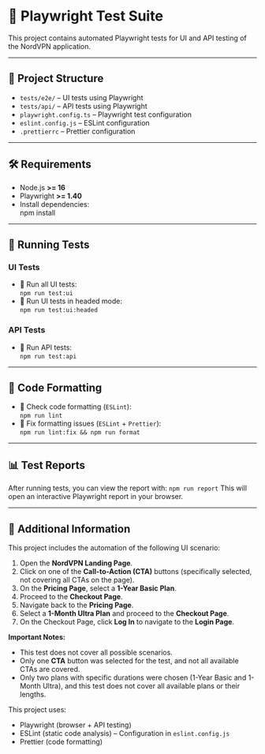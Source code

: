 # 🧪 Playwright Test Suite

This project contains automated Playwright tests for UI and API testing of the NordVPN application.

---

## 📂 Project Structure

- `tests/e2e/` – UI tests using Playwright
- `tests/api/` – API tests using Playwright
- `playwright.config.ts` – Playwright test configuration
- `eslint.config.js` – ESLint configuration
- `.prettierrc` – Prettier configuration

---

## 🛠 Requirements

- Node.js **>= 16**
- Playwright **>= 1.40**
- Install dependencies:  
  npm install

---

## 🚀 Running Tests

### **UI Tests**

- 🔹 Run all UI tests:  
  `npm run test:ui`
- 🔹 Run UI tests in headed mode:  
  `npm run test:ui:headed`

### **API Tests**

- 🔹 Run API tests:  
  `npm run test:api`

---

## 🎨 Code Formatting

- 🔹 Check code formatting (`ESLint`):  
  `npm run lint`
- 🔹 Fix formatting issues (`ESLint` + `Prettier`):  
  `npm run lint:fix && npm run format`

---

## 📊 Test Reports

After running tests, you can view the report with:
`npm run report`
This will open an interactive Playwright report in your browser.

---

## 📝 Additional Information

This project includes the automation of the following UI scenario:

1. Open the **NordVPN Landing Page**.
2. Click on one of the **Call-to-Action (CTA)** buttons (specifically selected, not covering all CTAs on the page).
3. On the **Pricing Page**, select a **1-Year Basic Plan**.
4. Proceed to the **Checkout Page**.
5. Navigate back to the **Pricing Page**.
6. Select a **1-Month Ultra Plan** and proceed to the **Checkout Page**.
7. On the Checkout Page, click **Log In** to navigate to the **Login Page**.

**Important Notes:**

- This test does not cover all possible scenarios.
- Only one **CTA** button was selected for the test, and not all available CTAs are covered.
- Only two plans with specific durations were chosen (1-Year Basic and 1-Month Ultra), and this test does not cover all available plans or their lengths.

This project uses:

- Playwright (browser + API testing)
- ESLint (static code analysis) – Configuration in `eslint.config.js`
- Prettier (code formatting)

